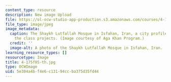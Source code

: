 ```yaml
---
content_type: resource
description: New image Upload
file: https://ol-ocw-studio-app-production.s3.amazonaws.com/courses/4-175-case-studies-in-city-form-fall-2005/5e304a4bf4e6c13194ccba375d35fd44_4-175f05-th.jpg
file_type: image/jpeg
image_metadata:
  caption: The Shaykh Lutfallah Mosque in Isfahan, Iran, a city profiled in one of
    the class projects. (Image courtesy of Aga Khan Program.)
  credit: ''
  image-alt: A photo of the Shaykh Lutfallah Mosque in Isfahan, Iran.
learning_resource_types: []
resourcetype: Image
title: 4-175f05-th.jpg
type: OCWImage
uid: 5e304a4b-f4e6-c131-94cc-ba375d35fd44
---
```

